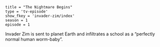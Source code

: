 ```
title = "The Nightmare Begins"
type = 'tv-episode'
show_fkey = 'invader-zim/index'
season = 1
episode = 1
```

Invader Zim is sent to planet Earth and infiltrates a school as a
“perfectly normal human worm-baby”.
